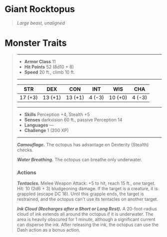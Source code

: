 # Giant Rocktopus
>*Large beast, unaligned*
# Monster Traits
>___
>- **Armor Class** 11
>- **Hit Points** 52 (8d10 + 8)
>- **Speed** 20 ft., climb 10 ft.
>___
>|STR|DEX|CON|INT|WIS|CHA|
>|:---:|:---:|:---:|:---:|:---:|:---:|
>|17 (+3)|13 (+1)|13 (+1)|4 (-3)|10 (+0)|4 (-3)|
>___
>- **Skills** Perception +4, Stealth +5
>- **Senses** darkvision 60 ft., passive Perception 14
>- **Languages** —
>- **Challenge** 1 (200 XP)
>___
>***Camouflage.*** The octopus has advantage on Dexterity (Stealth) checks.  
>
>***Water Breathing.*** The octopus can breathe only underwater.  
>
>### Actions
>***Tentacles.*** Melee Weapon Attack: +5 to hit, reach 15 ft., one target. Hit: 10 (2d6 + 3) bludgeoning damage. If the target is a creature, it is grappled (escape DC 16). Until this grapple ends, the target is restrained, and the octopus can't use its tentacles on another target.  
>
>***Ink Cloud (Recharges after a Short or Long Rest).*** A 20-foot-radius cloud of ink extends all around the octopus if it is underwater. The area is heavily obscured for 1 minute, although a significant current can disperse the ink. After releasing the ink, the octopus can use the Dash action as a bonus action.